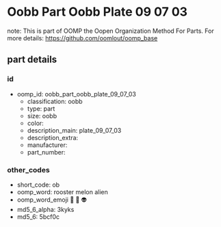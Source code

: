 # Oobb Part Oobb Plate 09 07 03  

note: This is part of OOMP the Oopen Organization Method For Parts. For more details: https://github.com/oomlout/oomp_base

##  part details





### id
* oomp_id: oobb_part_oobb_plate_09_07_03
  * classification: oobb
  * type: part
  * size: oobb
  * color: 
  * description_main: plate_09_07_03
  * description_extra: 
  * manufacturer: 
  * part_number: 

### other_codes
* short_code: ob
* oomp_word: rooster melon alien
* oomp_word_emoji :rooster: :melon: :alien:
* md5_6_alpha: 3kyks
* md5_6: 5bcf0c